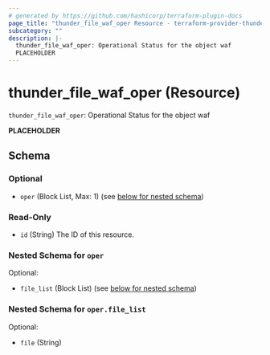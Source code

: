 ```yaml
---
# generated by https://github.com/hashicorp/terraform-plugin-docs
page_title: "thunder_file_waf_oper Resource - terraform-provider-thunder"
subcategory: ""
description: |-
  thunder_file_waf_oper: Operational Status for the object waf
  PLACEHOLDER
---
```


# thunder_file_waf_oper (Resource)

`thunder_file_waf_oper`: Operational Status for the object waf

__PLACEHOLDER__



<!-- schema generated by tfplugindocs -->
## Schema

### Optional

- `oper` (Block List, Max: 1) (see [below for nested schema](#nestedblock--oper))

### Read-Only

- `id` (String) The ID of this resource.

<a id="nestedblock--oper"></a>
### Nested Schema for `oper`

Optional:

- `file_list` (Block List) (see [below for nested schema](#nestedblock--oper--file_list))

<a id="nestedblock--oper--file_list"></a>
### Nested Schema for `oper.file_list`

Optional:

- `file` (String)



